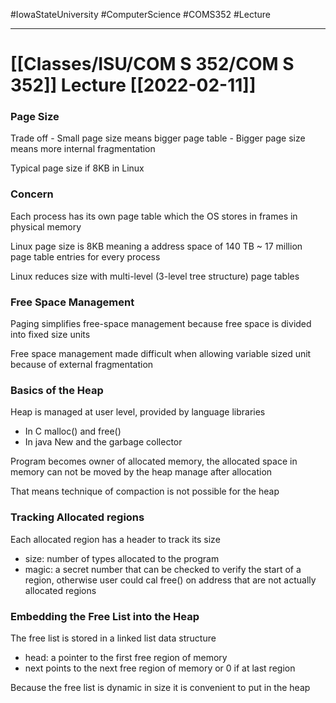 #IowaStateUniversity
#ComputerScience
#COMS352
#Lecture

---

# [[Classes/ISU/COM S 352/COM S 352]] Lecture [[2022-02-11]]

### Page Size

Trade off 
	- Small page size means bigger page table 
	- Bigger page size means more internal fragmentation 

Typical page size if 8KB in Linux 

### Concern 

Each process has its own page table which the OS stores in frames in physical memory 

Linux page size is 8KB meaning a address space of 140 TB
~ 17 million page table entries for every process

Linux reduces size with multi-level (3-level tree structure) page tables

### Free Space Management

Paging simplifies free-space management because free space is divided into fixed size units 

Free space management made difficult when allowing variable sized unit because of external fragmentation

### Basics of the Heap 

Heap is managed at user level, provided by language libraries
- In C malloc() and free()
- In java New and the garbage collector 

Program becomes owner of allocated memory, the allocated space in memory can not be moved by the heap manage after allocation 

That means technique of  compaction is not possible for the heap 

### Tracking Allocated regions 

Each allocated region has a header to track its size 

- size: number of types allocated to the program 
- magic: a secret number that can be checked to verify the start of a region, otherwise user could cal free() on address that are not actually allocated regions

### Embedding the Free List into the Heap 

The free list is stored in a linked list data structure 

- head: a pointer to the first free region of memory 
- next points to the next free region of memory or 0 if at last region 

Because the free list is dynamic in size it is convenient to put in the heap 

